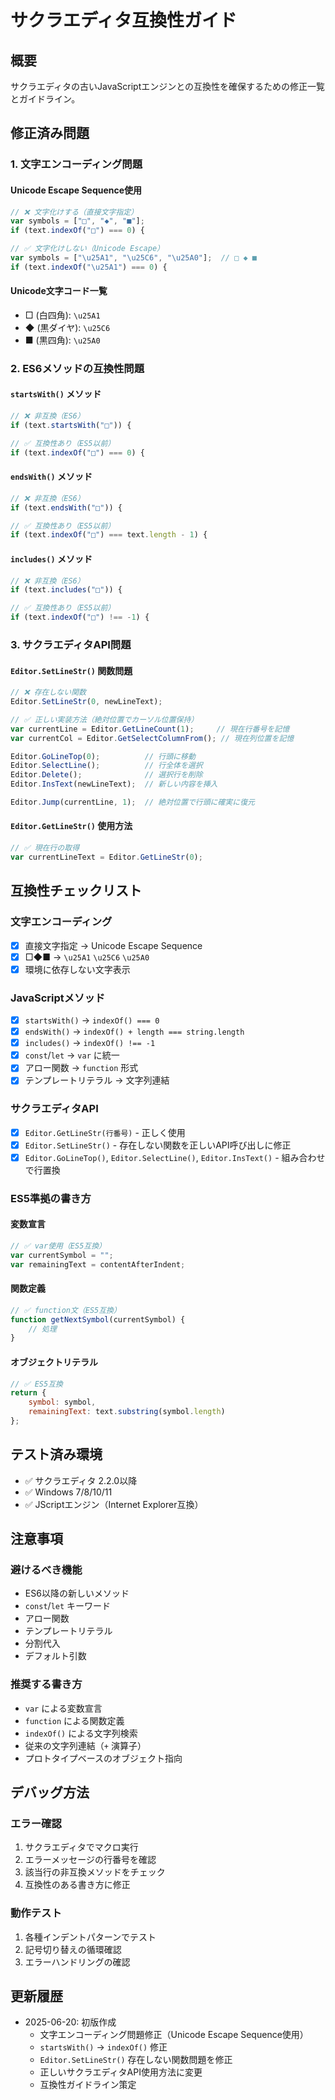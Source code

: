 # サクラエディタ互換性ガイド

## 概要

サクラエディタの古いJavaScriptエンジンとの互換性を確保するための修正一覧とガイドライン。

## 修正済み問題

### 1. 文字エンコーディング問題

#### Unicode Escape Sequence使用
```javascript
// ❌ 文字化けする（直接文字指定）
var symbols = ["□", "◆", "■"];
if (text.indexOf("□") === 0) {

// ✅ 文字化けしない（Unicode Escape）
var symbols = ["\u25A1", "\u25C6", "\u25A0"];  // □ ◆ ■
if (text.indexOf("\u25A1") === 0) {
```

#### Unicode文字コード一覧
- □ (白四角): `\u25A1`
- ◆ (黒ダイヤ): `\u25C6`
- ■ (黒四角): `\u25A0`

### 2. ES6メソッドの互換性問題

#### `startsWith()` メソッド
```javascript
// ❌ 非互換（ES6）
if (text.startsWith("□")) {

// ✅ 互換性あり（ES5以前）
if (text.indexOf("□") === 0) {
```

#### `endsWith()` メソッド
```javascript
// ❌ 非互換（ES6）
if (text.endsWith("□")) {

// ✅ 互換性あり（ES5以前）
if (text.indexOf("□") === text.length - 1) {
```

#### `includes()` メソッド
```javascript
// ❌ 非互換（ES6）
if (text.includes("□")) {

// ✅ 互換性あり（ES5以前）
if (text.indexOf("□") !== -1) {
```

### 3. サクラエディタAPI問題

#### `Editor.SetLineStr()` 関数問題
```javascript
// ❌ 存在しない関数
Editor.SetLineStr(0, newLineText);

// ✅ 正しい実装方法（絶対位置でカーソル位置保持）
var currentLine = Editor.GetLineCount(1);     // 現在行番号を記憶
var currentCol = Editor.GetSelectColumnFrom(); // 現在列位置を記憶

Editor.GoLineTop(0);          // 行頭に移動
Editor.SelectLine();          // 行全体を選択
Editor.Delete();              // 選択行を削除
Editor.InsText(newLineText);  // 新しい内容を挿入

Editor.Jump(currentLine, 1);  // 絶対位置で行頭に確実に復元
```

#### `Editor.GetLineStr()` 使用方法
```javascript
// ✅ 現在行の取得
var currentLineText = Editor.GetLineStr(0);
```

## 互換性チェックリスト

### 文字エンコーディング
- [x] 直接文字指定 → Unicode Escape Sequence
- [x] □◆■ → `\u25A1` `\u25C6` `\u25A0`
- [x] 環境に依存しない文字表示

### JavaScriptメソッド
- [x] `startsWith()` → `indexOf() === 0`
- [x] `endsWith()` → `indexOf() + length === string.length`
- [x] `includes()` → `indexOf() !== -1`
- [x] `const`/`let` → `var` に統一
- [x] アロー関数 → `function` 形式
- [x] テンプレートリテラル → 文字列連結

### サクラエディタAPI
- [x] `Editor.GetLineStr(行番号)` - 正しく使用
- [x] `Editor.SetLineStr()` - 存在しない関数を正しいAPI呼び出しに修正
- [x] `Editor.GoLineTop()`, `Editor.SelectLine()`, `Editor.InsText()` - 組み合わせで行置換

### ES5準拠の書き方

#### 変数宣言
```javascript
// ✅ var使用（ES5互換）
var currentSymbol = "";
var remainingText = contentAfterIndent;
```

#### 関数定義
```javascript
// ✅ function文（ES5互換）
function getNextSymbol(currentSymbol) {
    // 処理
}
```

#### オブジェクトリテラル
```javascript
// ✅ ES5互換
return {
    symbol: symbol,
    remainingText: text.substring(symbol.length)
};
```

## テスト済み環境

- ✅ サクラエディタ 2.2.0以降
- ✅ Windows 7/8/10/11
- ✅ JScriptエンジン（Internet Explorer互換）

## 注意事項

### 避けるべき機能
- ES6以降の新しいメソッド
- `const`/`let` キーワード
- アロー関数
- テンプレートリテラル
- 分割代入
- デフォルト引数

### 推奨する書き方
- `var` による変数宣言
- `function` による関数定義
- `indexOf()` による文字列検索
- 従来の文字列連結（`+` 演算子）
- プロトタイプベースのオブジェクト指向

## デバッグ方法

### エラー確認
1. サクラエディタでマクロ実行
2. エラーメッセージの行番号を確認
3. 該当行の非互換メソッドをチェック
4. 互換性のある書き方に修正

### 動作テスト
1. 各種インデントパターンでテスト
2. 記号切り替えの循環確認
3. エラーハンドリングの確認

## 更新履歴

- 2025-06-20: 初版作成
  - 文字エンコーディング問題修正（Unicode Escape Sequence使用）
  - `startsWith()` → `indexOf()` 修正
  - `Editor.SetLineStr()` 存在しない関数問題を修正
  - 正しいサクラエディタAPI使用方法に変更
  - 互換性ガイドライン策定